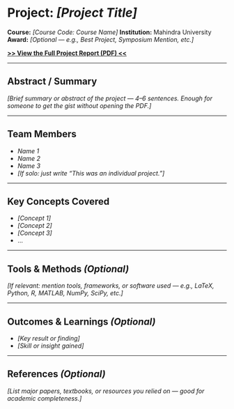 # Project: *\[Project Title]*

**Course:** *\[Course Code: Course Name]*
**Institution:** Mahindra University
**Award:** *\[Optional — e.g., Best Project, Symposium Mention, etc.]*

**[>> View the Full Project Report (PDF) <<](report.pdf)**

---

## Abstract / Summary

*\[Brief summary or abstract of the project — 4–6 sentences. Enough for someone to get the gist without opening the PDF.]*

---

## Team Members

* *Name 1*
* *Name 2*
* *Name 3*
* *\[If solo: just write “This was an individual project.”]*

---

## Key Concepts Covered

* *\[Concept 1]*
* *\[Concept 2]*
* *\[Concept 3]*
* …

---

## Tools & Methods *(Optional)*

*\[If relevant: mention tools, frameworks, or software used — e.g., LaTeX, Python, R, MATLAB, NumPy, SciPy, etc.]*

---

## Outcomes & Learnings *(Optional)*

* *\[Key result or finding]*
* *\[Skill or insight gained]*

---

## References *(Optional)*

*\[List major papers, textbooks, or resources you relied on — good for academic completeness.]*
